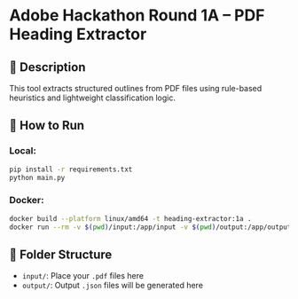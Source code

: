 # Adobe Hackathon Round 1A – PDF Heading Extractor

## 📝 Description
This tool extracts structured outlines from PDF files using rule-based heuristics and lightweight classification logic.

## 🚀 How to Run

### Local:
```bash
pip install -r requirements.txt
python main.py
```

### Docker:
```bash
docker build --platform linux/amd64 -t heading-extractor:1a .
docker run --rm -v $(pwd)/input:/app/input -v $(pwd)/output:/app/output --network none heading-extractor:1a
```

## 📂 Folder Structure
- `input/`: Place your `.pdf` files here
- `output/`: Output `.json` files will be generated here
